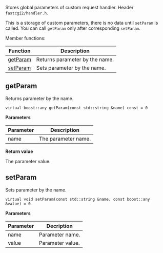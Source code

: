 Stores global parameters of custom request handler. Header `fastcgi2/handler.h`.

This is a storage of custom parameters, there is no data until `setParam` is called. You can call `getParam` only after corresponding `setParam`.

Member functions:

|Function|Description|
|--------|-----------|
|[getParam](#metodgetparam)|Returns parameter by the name.|
|[setParam](#metodsetparam)|Sets parameter by the name.|


## <a id="metodgetparam"/>getParam
Returns parameter by the name.

```
virtual boost::any getParam(const std::string &name) const = 0
```

**Parameters**

|Parameter|Description|
|---------|-----------|
|name|The parameter name.|

**Return value**

The parameter value.

## <a id="metodsetparam"/>setParam
Sets parameter by the name.

```
virtual void setParam(const std::string &name, const boost::any &value) = 0
```

**Parameters**

|Parameter|Decription|
|---------|----------|
|name|Parameter name.|
|value|Parameter value.|
